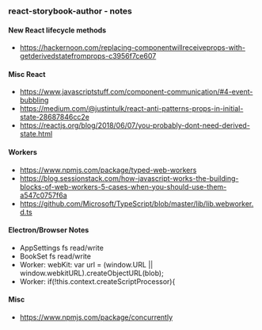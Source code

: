 ### react-storybook-author - notes

#### New React lifecycle methods
- https://hackernoon.com/replacing-componentwillreceiveprops-with-getderivedstatefromprops-c3956f7ce607

#### Misc React
- https://www.javascriptstuff.com/component-communication/#4-event-bubbling
- https://medium.com/@justintulk/react-anti-patterns-props-in-initial-state-28687846cc2e
- https://reactjs.org/blog/2018/06/07/you-probably-dont-need-derived-state.html

#### Workers
- https://www.npmjs.com/package/typed-web-workers
- https://blog.sessionstack.com/how-javascript-works-the-building-blocks-of-web-workers-5-cases-when-you-should-use-them-a547c0757f6a
- https://github.com/Microsoft/TypeScript/blob/master/lib/lib.webworker.d.ts

#### Electron/Browser Notes
- AppSettings fs read/write
- BookSet fs read/write
- Worker: webKit: var url = (window.URL || window.webkitURL).createObjectURL(blob);
- Worker: if(!this.context.createScriptProcessor){

#### Misc
- https://www.npmjs.com/package/concurrently
